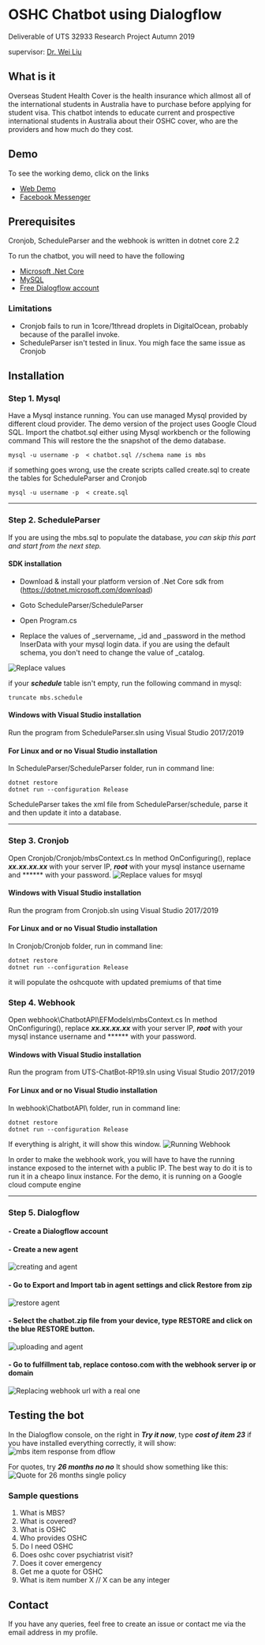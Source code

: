 ﻿
# OSHC Chatbot using Dialogflow

Deliverable of UTS 32933 Research Project Autumn 2019

supervisor: [Dr. Wei Liu](https://www.uts.edu.au/staff/wei.liu)

## What is it

Overseas Student Health Cover is the health insurance which allmost all of the international students in Australia have to purchase before applying for student visa. 
This chatbot intends to educate current and prospective international students in Australia about their OSHC cover, who are the providers and how much do they cost.

## Demo
To see the working demo, click on the links
- <a href="https://bot.dialogflow.com/oshcme" target="_blank">Web Demo</a>
- <a href="https://m.me/322067718473863" target="_blank">Facebook Messenger</a>

## Prerequisites

Cronjob, ScheduleParser and the webhook is written in dotnet core 2.2

To run the chatbot, you will need to have the following

 - [Microsoft .Net Core](https://dotnet.microsoft.com/download)
 - [MySQL](https://dev.mysql.com/downloads/mysql/)
 - [Free Dialogflow account](https://console.dialogflow.com)
### Limitations
- Cronjob fails to run in 1core/1thread droplets in DigitalOcean, probably because of the parallel invoke.
- ScheduleParser isn't tested in linux. You migh face the same issue as Cronjob

## Installation

###  Step 1. Mysql


Have a Mysql instance running. You can use managed Mysql provided by different cloud provider. The demo version of the project uses Google Cloud SQL.
Import the chatbot.sql either using Mysql workbench or the following command
This will restore the the snapshot of the demo database.
```
mysql -u username -p  < chatbot.sql //schema name is mbs
```

if something goes wrong, use the create scripts called create.sql to create the tables for ScheduleParser and Cronjob
```
mysql -u username -p  < create.sql
```
___

### Step 2. ScheduleParser

If you are using the mbs.sql to populate the database, *you can skip this part and start from the next step.*
#### SDK installation
- Download & install your platform version of .Net Core sdk from (https://dotnet.microsoft.com/download)

- Goto ScheduleParser/ScheduleParser
- Open Program.cs
- Replace the values of _servername, _id and _password in the method InserData with your mysql login data.
if you are using the default schema, you don't need to change the value of _catalog.

![Replace values](https://i.imgur.com/q2ohZAb.png)

if your ***schedule*** table isn't empty, run the following command in mysql:
```
truncate mbs.schedule
```
#### Windows with Visual Studio installation
Run the program from ScheduleParser.sln using Visual Studio 2017/2019

#### For Linux and or no Visual Studio installation
In ScheduleParser/ScheduleParser folder,
run in command line:
```
dotnet restore
dotnet run --configuration Release
```
ScheduleParser takes the xml file from ScheduleParser/schedule, parse it and then update it into a database.

-----
### Step 3. Cronjob

Open Cronjob/Cronjob/mbsContext.cs
In method OnConfiguring(),
replace ***xx.xx.xx.xx*** with your server IP, ***root*** with your mysql instance username and ****** with your password.
![Replace values for msyql](https://i.imgur.com/PjOxLg7.png)

#### Windows with Visual Studio installation
Run the program from Cronjob.sln using Visual Studio 2017/2019

#### For Linux and or no Visual Studio installation
In Cronjob/Cronjob folder,
run in command line:
```
dotnet restore
dotnet run --configuration Release
```
it will populate the oshcquote with updated premiums of that time

### Step 4. Webhook
Open webhook\ChatbotAPI\EFModels\mbsContext.cs
In method OnConfiguring(),
replace ***xx.xx.xx.xx*** with your server IP, ***root*** with your mysql instance username and ****** with your password.
#### Windows with Visual Studio installation
Run the program from UTS-ChatBot-RP19.sln using Visual Studio 2017/2019

#### For Linux and or no Visual Studio installation
In webhook\ChatbotAPI\ folder,
run in command line:
```
dotnet restore
dotnet run --configuration Release
```
If everything is alright, it will show this window.
![Running Webhook](https://i.imgur.com/4cNonOI.jpg)

In order to make the webhook work, you will have to have the running instance exposed to the internet with a public IP. The best way to do it is to run it in a cheapo linux instance. For the demo, it is running on a Google cloud compute engine
___
### Step 5. Dialogflow

#### - Create a Dialogflow account
#### - Create a new agent
![creating and agent](https://i.imgur.com/6TtruC2.png)



#### - Go to Export and Import tab in agent settings and click Restore from zip


![restore agent](https://i.imgur.com/Esq0Ouc.png)

#### - Select the chatbot.zip file from your device, type RESTORE and click on the blue RESTORE button.
![uploading and agent](https://i.imgur.com/JR75xVP.png)

#### - Go to fulfillment tab, replace contoso.com with the webhook server ip or domain
![Replacing webhook url with a real one](https://i.imgur.com/GFOlO9c.png)

## Testing the bot

In the Dialogflow console, on the right in ***Try it now***, type
***cost of item 23***
if you have installed everything correctly, it will show:
![mbs item response from dflow](https://i.imgur.com/bVsHWR4.png)

For quotes, try
***26 months no no***
It should show something like this:
![Quote for 26 months single policy](https://i.imgur.com/9xiHap3.png)

### Sample questions

 1. What is MBS?
 2. What is covered?
 3. What is OSHC
 4. Who provides OSHC
 5. Do I need OSHC
 6. Does oshc cover psychiatrist visit?
 7. Does it cover emergency
 8. Get me a quote for OSHC
 9. What is item number X // X can be any integer

## Contact 

If you have any queries, feel free to create an issue or contact me via the email address in my profile.
